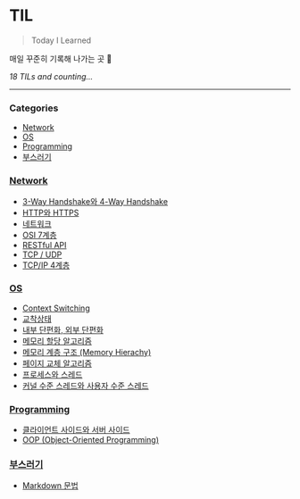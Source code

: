 # TIL
> Today I Learned

매일 꾸준히 기록해 나가는 곳 🌱


_18 TILs and counting..._

---

### Categories

- [Network](#Network)
- [OS](#OS)
- [Programming](#Programming)
- [부스러기](#부스러기)

### [Network](#Network)
- [3-Way Handshake와 4-Way Handshake](Network/3WayHandshake.md)
- [HTTP와 HTTPS](Network/HttpHttps.md)
- [네트워크](Network/Network.md)
- [OSI 7계층](Network/OSI_7Layer.md)
- [RESTful API](Network/RestfulAPI.md)
- [TCP / UDP](Network/TCP_UDP.md)
- [TCP/IP 4계층](Network/TcpIp4Layer.md)

### [OS](#OS)
- [Context Switching](OS/ContextSwitching.md)
- [교착상태](OS/Deadlock.md)
- [내부 단편화, 외부 단편화](OS/Fragmentation.md)
- [메모리 할당 알고리즘](OS/MemoryAllocationAlgorithm.md)
- [메모리 계층 구조 (Memory Hierachy)](OS/MemoryHierachy.md)
- [페이지 교체 알고리즘](OS/PageReplacementAlgorithm.md)
- [프로세스와 스레드](OS/Process_Thread.md)
- [커널 수준 스레드와 사용자 수준 스레드](OS/Thread.md)

### [Programming](#Programming)
- [클라이언트 사이드와 서버 사이드](Programming/ClientSideServerSide.md)
- [OOP (Object-Oriented Programming)](Programming/OOP.md)

### [부스러기](#부스러기)
- [Markdown 문법](부스러기/markdown.md)


